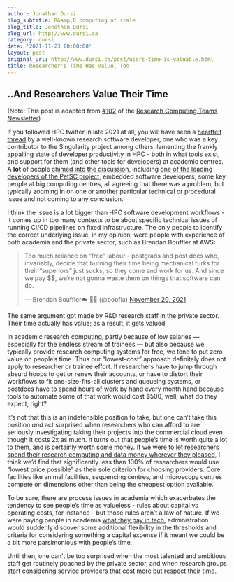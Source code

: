 ```yaml
---
author: Jonathan Dursi
blog_subtitle: R&amp;D computing at scale
blog_title: Jonathan Dursi
blog_url: http://www.dursi.ca
category: dursi
date: '2021-11-23 00:00:00'
layout: post
original_url: http://www.dursi.ca/post/users-time-is-valuable.html
title: Researcher's Time Has Value, Too
---
```


<h2 id="and-researchers-value-their-time">..And Researchers Value Their Time</h2>

<p>(Note: This post is adapted from <a href="https://www.researchcomputingteams.org/newsletter_issues/0102">#102</a> of the <a href="https://www.researchcomputingteams.org">Research Computing Teams Newsletter</a>)</p>

<p>If you followed HPC twitter in late 2021 at all, you will have seen a <a href="https://twitter.com/vsoch/status/1461908217223528448">heartfelt thread</a> by a well-known research software developer, one who was a key contributor to the Singularity project among others, lamenting the frankly appalling state of developer productivity in HPC - both in what tools exist, and support for them (and other tools for developers) at academic centres.  A <strong>lot</strong> of people <a href="https://twitter.com/HPC_Guru/status/1462070286983983108">chimed into the discussion</a>, including <a href="https://twitter.com/five9a2/status/1462137427527675918">one of the leading developers of the PetSC project</a>, embedded software developers, some key people at big computing centres, all agreeing that there was a problem, but typically zooming in on one or another particular technical or procedural issue and not coming to any conclusion.</p>

<p>I think the issue is a lot bigger than HPC software development workflows - it comes up in too many contexts to be about specific technical issues of running CI/CD pipelines on fixed infrastructure.  The only people to identify the correct underlying issue, in my opinion, were people with experience of both academia and the private sector, such as Brendan Bouffler at AWS:</p>

<blockquote class="twitter-tweet"><p dir="ltr" lang="en">Too much reliance on “free” labour - postgrads and post docs who, invariably, decide that burning their time being mechanical turks for their “superiors” just sucks, so they come and work for us. And since we pay $$, we’re not gonna waste them on things that software can do.</p>&mdash; Brendan Bouffler☁️ 🏳️‍🌈 (@boofla) <a href="https://twitter.com/boofla/status/1462099372255203346?ref_src=twsrc%5Etfw">November 20, 2021</a></blockquote>


<p>The same argument got made by R&amp;D research staff in the private sector.  Their time actually has value; as a result, it gets valued.</p>

<p>In academic research computing, partly because of low salaries — especially for the endless stream of trainees — but also because we typically provide research computing systems for free, we tend to put zero value on people’s time.  Thus our “lowest-cost” approach definitely does not apply to researcher or trainee effort. If researchers have to jump through absurd hoops to get or renew their accounts, or have to distort their workflows to fit one-size-fits-all clusters and queueing systems, or postdocs have to spend hours of work by hand every month hand because tools to automate some of that work would cost $500, well, what do they expect, right?</p>

<p>It’s not that this is an indefensible position to take, but one can’t take this position <em>and</em> act surprised when researchers who can afford to are seriously investigating taking their projects into the commercial cloud even though it costs 2x as much.  It turns out that people’s time is worth quite a lot to them, and is certainly worth some money.  If we were to <a href="https://www.dursi.ca/post/research-computing-funding-to-researchers">let researchers spend their research computing and data money wherever they pleased</a>, I think we’d find that significantly less than 100% of researchers would use “lowest price possible” as their sole criterion for choosing providers.  Core facilities like animal facilities, sequencing centres, and microscopy centres compete on dimensions other than being the cheapest option available.</p>

<p>To be sure, there are process issues in academia which exacerbates the tendency to see people’s time as valueless - rules about capital vs operating costs, for instance - but those rules aren’t a law of nature.  If we were paying people in academia <a href="https://www.levels.fyi/">what they pay in tech</a>, administration would suddenly discover some additional flexibility in the thresholds and criteria for considering something a capital expense if it meant we could be a bit more parsimonious with people’s time.</p>

<p>Until then, one can’t be too surprised when the most talented and ambitious staff get routinely poached by the private sector, and when research groups start considering service providers that cost more but respect their time.</p>